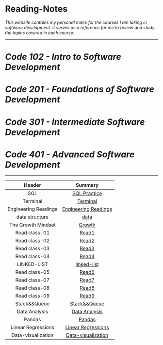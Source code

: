 # Reading-Notes

*This website contains my personal notes for the courses I am taking in software development. It serves as a reference for me to review and study the topics covered in each course.*

---

# ***Code 102 - Intro to Software Development***
# ***Code 201 - Foundations of Software Development***
# ***Code 301 - Intermediate Software Development***
# *Code 401 - Advanced Software Development*


---


|       Header       |             Summary             |
| :----------------: | :-----------------------------: |
|        SQL         |    [SQL Practice](./Sql.md)     |
|      Terminal      |    [Terminal](./Terminal.md)    |
| Engineering Readings|   [Engineering Readings](./Engineering-Readings.md)|
|   data structure    |       [data](./Data-Structures-and-Algorithms.md)       |
| The Growth Mindset | [Growth](./TheGrowthMindset.md) |
|   Read class-01    |       [Read1](./Read1.md)       |
|   Read class-02    |       [Read2](./Read2.md)       |
|   Read class-03    |       [Read3](./Read3.md)       |
|   Read class-04    |       [Read4](./Read4.md)       |
|   LINKED-LIST      |       [linked-list](./Read5.md)   |
|   Read class-05      |       [Read6](./Read6.md)   |
|   Read class-07      |       [Read7](./Read7.md)   |
|   Read class-08      |       [Read8](./Read8.md)   |
|   Read class-09      |       [Read9](./Read9.md)   |
|   Stack&&Queue      |       [Stack&&Queue](./stack_queue.md)|
|   Data Analysis      |       [Data Analysis](./stack_queue.md)|
|   Pandas      |       [Pandas](./Read11.md)|
|   Linear Regressions      |       [Linear Regressions](./Linear_Regressions.md)|
|   Data-visualization      |       [Data-visualization ](./Data-Visualization.md)|



